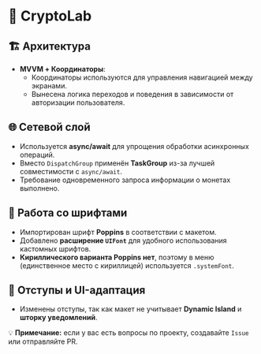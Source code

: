 # 🚀 CryptoLab


## 🏗 Архитектура
- **MVVM + Координаторы**:
  - Координаторы используются для управления навигацией между экранами.
  - Вынесена логика переходов и поведения в зависимости от авторизации пользователя.

## 🌐 Сетевой слой
- Используется **async/await** для упрощения обработки асинхронных операций.
- Вместо `DispatchGroup` применён **TaskGroup** из-за лучшей совместимости с `async/await`.
- Требование одновременного запроса информации о монетах выполнено.

## 🎨 Работа со шрифтами
- Импортирован шрифт **Poppins** в соответствии с макетом.
- Добавлено **расширение `UIFont`** для удобного использования кастомных шрифтов.
- **Кириллического варианта Poppins нет**, поэтому в меню (единственное место с кириллицей) используется `.systemFont`.

## 📐 Отступы и UI-адаптация
- Изменены отступы, так как макет не учитывает **Dynamic Island** и **шторку уведомлений**.



💡 **Примечание:** если у вас есть вопросы по проекту, создавайте `Issue` или отправляйте PR. 

